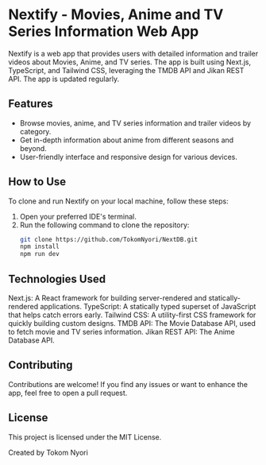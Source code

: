 # Nextify - Movies, Anime and TV Series Information Web App

Nextify is a web app that provides users with detailed information and trailer videos about Movies, Anime, and TV series. The app is built using Next.js, TypeScript, and Tailwind CSS, leveraging the TMDB API and Jikan REST API. The app is updated regularly.

## Features

- Browse movies, anime, and TV series information and trailer videos by category.
- Get in-depth information about anime from different seasons and beyond.
- User-friendly interface and responsive design for various devices.

## How to Use

To clone and run Nextify on your local machine, follow these steps:

1. Open your preferred IDE's terminal.
2. Run the following command to clone the repository:
   ```bash
   git clone https://github.com/TokomNyori/NextDB.git
   npm install
   npm run dev
   ```

## Technologies Used

Next.js: A React framework for building server-rendered and statically-rendered applications.
TypeScript: A statically typed superset of JavaScript that helps catch errors early.
Tailwind CSS: A utility-first CSS framework for quickly building custom designs.
TMDB API: The Movie Database API, used to fetch movie and TV series information.
Jikan REST API: The Anime Database API.

## Contributing

Contributions are welcome! If you find any issues or want to enhance the app, feel free to open a pull request.

## License

This project is licensed under the MIT License.

Created by Tokom Nyori
